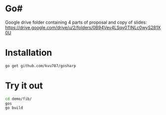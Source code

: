 # Go\#

Google drive folder containing 4 parts of proposal and copy of slides: https://drive.google.com/drive/u/2/folders/0B94Vev4LSqy0TlNLc0wyS281X0U

# Installation

```bash
go get github.com/kvu787/gosharp
```

# Try it out

```bash
cd demo/fib/
gos
go build
```
